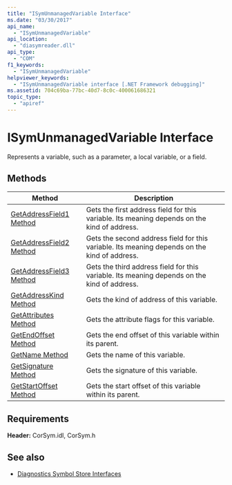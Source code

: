 ```yaml
---
title: "ISymUnmanagedVariable Interface"
ms.date: "03/30/2017"
api_name: 
  - "ISymUnmanagedVariable"
api_location: 
  - "diasymreader.dll"
api_type: 
  - "COM"
f1_keywords: 
  - "ISymUnmanagedVariable"
helpviewer_keywords: 
  - "ISymUnmanagedVariable interface [.NET Framework debugging]"
ms.assetid: 704c69ba-77bc-40d7-8c0c-400061686321
topic_type: 
  - "apiref"
---
```

# ISymUnmanagedVariable Interface
Represents a variable, such as a parameter, a local variable, or a field.  
  
## Methods  
  
|Method|Description|  
|------------|-----------------|  
|[GetAddressField1 Method](isymunmanagedvariable-getaddressfield1-method.md)|Gets the first address field for this variable. Its meaning depends on the kind of address.|  
|[GetAddressField2 Method](isymunmanagedvariable-getaddressfield2-method.md)|Gets the second address field for this variable. Its meaning depends on the kind of address.|  
|[GetAddressField3 Method](isymunmanagedvariable-getaddressfield3-method.md)|Gets the third address field for this variable. Its meaning depends on the kind of address.|  
|[GetAddressKind Method](isymunmanagedvariable-getaddresskind-method.md)|Gets the kind of address of this variable.|  
|[GetAttributes Method](isymunmanagedvariable-getattributes-method.md)|Gets the attribute flags for this variable.|  
|[GetEndOffset Method](isymunmanagedvariable-getendoffset-method.md)|Gets the end offset of this variable within its parent.|  
|[GetName Method](isymunmanagedvariable-getname-method.md)|Gets the name of this variable.|  
|[GetSignature Method](isymunmanagedvariable-getsignature-method.md)|Gets the signature of this variable.|  
|[GetStartOffset Method](isymunmanagedvariable-getstartoffset-method.md)|Gets the start offset of this variable within its parent.|  
  
## Requirements  
 **Header:** CorSym.idl, CorSym.h  
  
## See also

- [Diagnostics Symbol Store Interfaces](diagnostics-symbol-store-interfaces.md)
